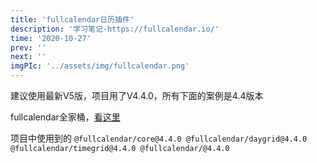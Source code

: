 ```yaml
---
title: 'fullcalendar日历插件'
description: '学习笔记-https://fullcalendar.io/'
time: '2020-10-27'
prev: ''
next: ''
imgPIc: '../assets/img/fullcalendar.png'
---
```


建议使用最新V5版，项目用了V4.4.0，所有下面的案例是4.4版本

fullcalendar全家桶，[看这里](https://fullcalendar.io/docs/plugin-index)

项目中使用到的 `@fullcalendar/core@4.4.0 @fullcalendar/daygrid@4.4.0 @fullcalendar/timegrid@4.4.0 @fullcalendar/@4.4.0`